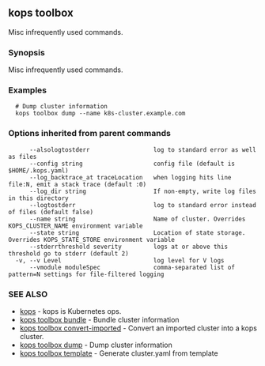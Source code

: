 
<!--- This file is automatically generated by make gen-cli-docs; changes should be made in the go CLI command code (under cmd/kops) -->

## kops toolbox

Misc infrequently used commands.

### Synopsis


Misc infrequently used commands.

### Examples

```
  # Dump cluster information
  kops toolbox dump --name k8s-cluster.example.com
```

### Options inherited from parent commands

```
      --alsologtostderr                  log to standard error as well as files
      --config string                    config file (default is $HOME/.kops.yaml)
      --log_backtrace_at traceLocation   when logging hits line file:N, emit a stack trace (default :0)
      --log_dir string                   If non-empty, write log files in this directory
      --logtostderr                      log to standard error instead of files (default false)
      --name string                      Name of cluster. Overrides KOPS_CLUSTER_NAME environment variable
      --state string                     Location of state storage. Overrides KOPS_STATE_STORE environment variable
      --stderrthreshold severity         logs at or above this threshold go to stderr (default 2)
  -v, --v Level                          log level for V logs
      --vmodule moduleSpec               comma-separated list of pattern=N settings for file-filtered logging
```

### SEE ALSO
* [kops](kops.md)	 - kops is Kubernetes ops.
* [kops toolbox bundle](kops_toolbox_bundle.md)	 - Bundle cluster information
* [kops toolbox convert-imported](kops_toolbox_convert-imported.md)	 - Convert an imported cluster into a kops cluster.
* [kops toolbox dump](kops_toolbox_dump.md)	 - Dump cluster information
* [kops toolbox template](kops_toolbox_template.md)	 - Generate cluster.yaml from template

